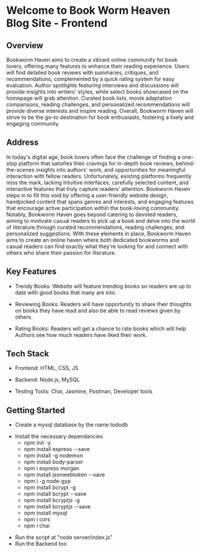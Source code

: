 # Welcome to Book Worm Heaven Blog Site - Frontend

## Overview

Bookworm Haven aims to create a vibrant online community for book lovers, offering many features to enhance their reading experience. Users will find detailed book reviews with summaries, critiques, and recommendations, complemented by a quick rating system for easy evaluation. Author spotlights featuring interviews and discussions will provide insights into writers' styles, while select books showcased on the homepage will grab attention. Curated book lists, movie adaptation comparisons, reading challenges, and personalized recommendations will provide diverse interests and inspire reading. Overall, Bookworm Haven will strive to be the go-to destination for book enthusiasts, fostering a lively and engaging community.

## Address

In today's digital age, book lovers often face the challenge of finding a one-stop platform that satisfies their cravings for in-depth book reviews, behind-the-scenes insights into authors' work, and opportunities for meaningful interaction with fellow readers. Unfortunately, existing platforms frequently miss the mark, lacking intuitive interfaces, carefully selected content, and interactive features that truly capture readers' attention. Bookworm Haven steps in to fill this void by offering a user-friendly website design, handpicked content that spans genres and interests, and engaging features that encourage active participation within the book-loving community. Notably, Bookworm Haven goes beyond catering to devoted readers, aiming to motivate casual readers to pick up a book and delve into the world of literature through curated recommendations, reading challenges, and personalized suggestions. With these elements in place, Bookworm Haven aims to create an online haven where both dedicated bookworms and casual readers can find exactly what they're looking for and connect with others who share their passion for literature.

## Key Features

- Trendy Books: Website will feature trending books so readers are up to date with good books that many are into.

* Reviewing Books: Readers will have opportunity to share their thoughts on books they have read and also be able to read reviews given by others.

+ Rating Books: Readers will get a chance to rate books which will help Authors see how much readers have liked their work.

## Tech Stack

- Frontend: HTML, CSS, JS

* Backend: Node.js, MySQL

+ Testing Tools: Chai, Jasmine, Postman, Developer tools

## Getting Started
- Create a mysql database by the name tododb
* Install the necessary dependancies
  - npm init -y
  - npm install express --save
  - npm install -g nodemon
  - npm install body-parser
  - npm i express morgan
  - npm install jsonwebtoken --save
  - npm i -g node-gyp
  - npm install bcrypt -g
  - npm install bcrypt --save
  - npm install bcryptjs -g
  - npm install bcryptjs --save
  - npm install mysql
  - npm i cors
  - npm i chai
+ Run the script at "node server/index.js"
+ Run the Backend too
   